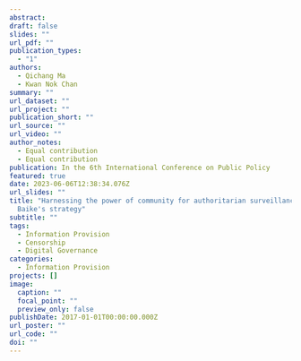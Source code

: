```yaml
---
abstract: 
draft: false
slides: ""
url_pdf: ""
publication_types:
  - "1"
authors:
  - Qichang Ma
  - Kwan Nok Chan
summary: ""
url_dataset: ""
url_project: ""
publication_short: ""
url_source: ""
url_video: ""
author_notes:
  - Equal contribution
  - Equal contribution
publication: In the 6th International Conference on Public Policy
featured: true
date: 2023-06-06T12:38:34.076Z
url_slides: ""
title: "Harnessing the power of community for authoritarian surveillance: Baidu
  Baike's strategy"
subtitle: ""
tags:
  - Information Provision
  - Censorship
  - Digital Governance
categories:
  - Information Provision
projects: []
image:
  caption: ""
  focal_point: ""
  preview_only: false
publishDate: 2017-01-01T00:00:00.000Z
url_poster: ""
url_code: ""
doi: ""
---
```

